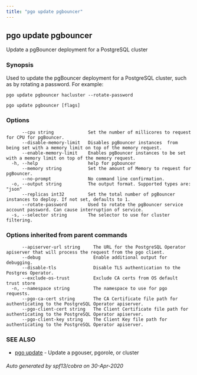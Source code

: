 ```yaml
---
title: "pgo update pgbouncer"
---
```

## pgo update pgbouncer

Update a pgBouncer deployment for a PostgreSQL cluster

### Synopsis

Used to update the pgBouncer deployment for a PostgreSQL cluster, such
	as by rotating a password. For example:

	pgo update pgbouncer hacluster --rotate-password
	

```
pgo update pgbouncer [flags]
```

### Options

```
      --cpu string             Set the number of millicores to request for CPU for pgBouncer.
      --disable-memory-limit   Disables pgBouncer instances  from being set with a memory limit on top of the memory request.
      --enable-memory-limit    Enables pgBouncer instances to be set with a memory limit on top of the memory request.
  -h, --help                   help for pgbouncer
      --memory string          Set the amount of Memory to request for pgBouncer.
      --no-prompt              No command line confirmation.
  -o, --output string          The output format. Supported types are: "json"
      --replicas int32         Set the total number of pgBouncer instances to deploy. If not set, defaults to 1.
      --rotate-password        Used to rotate the pgBouncer service account password. Can cause interruption of service.
  -s, --selector string        The selector to use for cluster filtering.
```

### Options inherited from parent commands

```
      --apiserver-url string     The URL for the PostgreSQL Operator apiserver that will process the request from the pgo client.
      --debug                    Enable additional output for debugging.
      --disable-tls              Disable TLS authentication to the Postgres Operator.
      --exclude-os-trust         Exclude CA certs from OS default trust store
  -n, --namespace string         The namespace to use for pgo requests.
      --pgo-ca-cert string       The CA Certificate file path for authenticating to the PostgreSQL Operator apiserver.
      --pgo-client-cert string   The Client Certificate file path for authenticating to the PostgreSQL Operator apiserver.
      --pgo-client-key string    The Client Key file path for authenticating to the PostgreSQL Operator apiserver.
```

### SEE ALSO

* [pgo update](/pgo-client/reference/pgo_update/)	 - Update a pgouser, pgorole, or cluster

###### Auto generated by spf13/cobra on 30-Apr-2020
